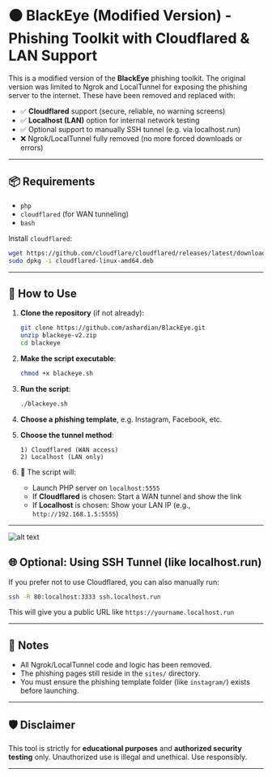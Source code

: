 
# ⚫ BlackEye (Modified Version) - Phishing Toolkit with Cloudflared & LAN Support

This is a modified version of the **BlackEye** phishing toolkit. The original version was limited to Ngrok and LocalTunnel for exposing the phishing server to the internet. These have been removed and replaced with:

- ✅ **Cloudflared** support (secure, reliable, no warning screens)
- ✅ **Localhost (LAN)** option for internal network testing
- ✅ Optional support to manually SSH tunnel (e.g. via localhost.run)
- ❌ Ngrok/LocalTunnel fully removed (no more forced downloads or errors)

---

## 📦 Requirements

- `php`
- `cloudflared` (for WAN tunneling)
- `bash`

Install `cloudflared`:

```bash
wget https://github.com/cloudflare/cloudflared/releases/latest/download/cloudflared-linux-amd64.deb
sudo dpkg -i cloudflared-linux-amd64.deb
```

---

## 🚀 How to Use

1. **Clone the repository** (if not already):
   ```bash
   git clone https://github.com/ashardian/BlackEye.git
   unzip blackeye-v2.zip
   cd blackeye
   ```

2. **Make the script executable**:
   ```bash
   chmod +x blackeye.sh
   ```

3. **Run the script**:
   ```bash
   ./blackeye.sh
   ```

4. **Choose a phishing template**, e.g. Instagram, Facebook, etc.

5. **Choose the tunnel method**:
   ```
   1) Cloudflared (WAN access)
   2) Localhost (LAN only)
   ```

6. 🔗 The script will:
   - Launch PHP server on `localhost:5555`
   - If **Cloudflared** is chosen: Start a WAN tunnel and show the link
   - If **Localhost** is chosen: Show your LAN IP (e.g., `http://192.168.1.5:5555`)

---



![alt text](https://raw.githubusercontent.com/ashardian/BlackEye.git/main/img/1.png)

## 🌐 Optional: Using SSH Tunnel (like localhost.run)

If you prefer not to use Cloudflared, you can also manually run:

```bash
ssh -R 80:localhost:3333 ssh.localhost.run
```

This will give you a public URL like `https://yourname.localhost.run`

---

## 🧠 Notes

- All Ngrok/LocalTunnel code and logic has been removed.
- The phishing pages still reside in the `sites/` directory.
- You must ensure the phishing template folder (like `instagram/`) exists before launching.

---

## 🛡️ Disclaimer

This tool is strictly for **educational purposes** and **authorized security testing** only. Unauthorized use is illegal and unethical. Use responsibly.

---
